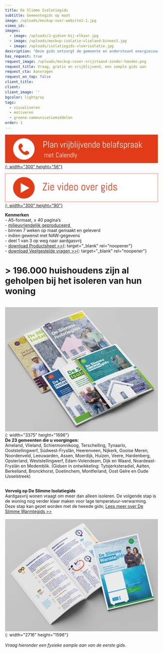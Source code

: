 ```yaml
---
title: De Slimme Isolatiegids
subtitle: Gemeentegids op maat
image: /uploads/mockup-voor-website2-1.jpg
vimeo_id:
images:
  - image: /uploads/3-gidsen-bij-elkaar.jpg
  - image: /uploads/mockup-isolatie-vlieland-binnen3.jpg
  - image: /uploads/isolatiegids-vloerisolatie.jpg
description: "Deze gids ontzorgt de gemeente en ondersteunt energiecoaches. Het brengt de TvW naar de praktijk. De gids wordt op maat gemaakt (met huisstijl en lokale interviews) en biedt\_concrete en laagdrempelige hulp bij isoleren. Hij staat vol\_heldere content die overeenkomt met bestaande kanalen (Duurzaam Bouwloket, Milieu Centraal, etc.). Handige QR-codes helpen de bewoners verder. De gids kan de komende jaren gebruikt worden als naslagwerk. En worden voorzien van NAW-gegevens voor huis-aan-huis bezorging."
has_request: true
request_image: /uploads/mockup-cover-vrijstaand-zonder-handen.png
request_title: Vraag, gratis en vrijblijvend, een sample gids aan
request_cta: Aanvragen
request_on_top: false
client_title:
client:
client_image: ''
bgcolor: lightgray
tags:
  - visualiseren
  - motiveren
  - groene-communicatiemiddelen
order: 1
---
```

[​​​​​​![](/uploads/knoppen-32-3.svg){: width="300" height="56"}](https://calendly.com/frisseplannen/kennismaking-en-vragen)

[![](/uploads/zie-video-over-gids.png){: width="300" height="90"}](https://vimeo.com/845903129?share=copy)

**Kenmerken**<br>\- A5-formaat, ± 40 pagina’s<br>\- [milieuvriendelijk geproduceerd&nbsp;](https://frisseplannen.nl/blogs/certificeringen/)<br>\- binnen 7 weken op maat gemaakt en geleverd<br>\- indien gewenst met NAW-gegevens<br>\- deel 1 van 3 op weg naar aardgasvrij<br>\- [download Productsheet &gt;&gt;](https://bit.ly/productsheetDSI){: target="_blank" rel="noopener"}<br>\- [download Veelgestelde vragen &gt;&gt;](https://www.frisseplannen.nl/FrisseVragenenAntwoorden.pdf){: target="_blank" rel="noopener"}

# &gt; 196.000 huishoudens zijn al geholpen bij het isoleren van hun woning

<br>![](/uploads/6-magazine-bij-elkaar-zonder-tekst.jpg){: width="3375" height="1696"}<br>**De 23 gemeenten die u voorgingen:**<br>Ameland, Vlieland, Schiermonnikoog, Terschelling, Tynaarlo, Ooststellingwerf, Súdwest-Fryslân, Heerenveen, Nijkerk, Gooise Meren, Noordenveld, Leeuwarden, Assen, Moerdijk, Huizen, Veere, Hardenberg, Opsterland, Weststellingwerf, Edam-Volendeam, Dijk en Waard, Noardeast-Fryslân en Medemblik. (Gidsen in ontwikkeling: Tytsjerksteradiel, Aalten, Berkelland, Bronckhorst, Doetinchem, Montferland, Oost Gelre en Oude IJsselstreek)

<br>**Vervolg op De Slimme Isolatiegids**<br>Aardgasvrij wonen vraagt om meer dan alleen isoleren. De volgende stap is de woning nog verder klaar maken voor lage temperatuur-verwarming. Deze stap kan gezet worden met de tweede gids; [Lees meer over De Slimme Warmtegids &gt;&gt;](/portfolio/de-slimme-warmtegids/)<br><br>![](/uploads/cover-en-binnenpagina-2.jpg){: width="2716" height="1596"}<br>​<br>*Vraag hieronder een fysieke sample aan van de eerste gids.*